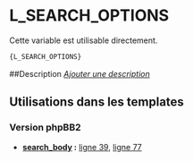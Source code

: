 # L_SEARCH_OPTIONS


Cette variable est utilisable directement.

```html
{L_SEARCH_OPTIONS}
```

##Description
[*Ajouter une description*](https://fa-tvars.appspot.com/var/L_SEARCH_OPTIONS)

## Utilisations dans les templates

### Version phpBB2

* __[search_body](../tpl/var/subsilver/search_body.md#readme) :__ [ligne 39](../tpl/src/subsilver/search_body.tpl#L39), [ligne 77](../tpl/src/subsilver/search_body.tpl#L77)